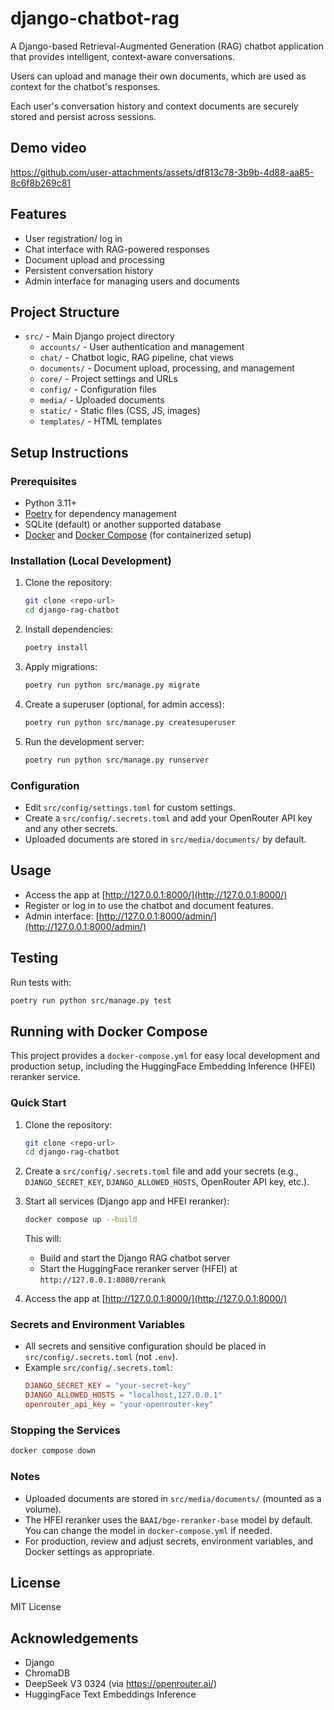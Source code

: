 # django-chatbot-rag

A Django-based Retrieval-Augmented Generation (RAG) chatbot application that provides intelligent, context-aware conversations.

Users can upload and manage their own documents, which are used as context for the chatbot's responses.

Each user's conversation history and context documents are securely stored and persist across sessions.

## Demo video

https://github.com/user-attachments/assets/df813c78-3b9b-4d88-aa85-8c6f8b269c81

## Features

- User registration/ log in
- Chat interface with RAG-powered responses
- Document upload and processing
- Persistent conversation history
- Admin interface for managing users and documents

## Project Structure

- `src/` - Main Django project directory
  - `accounts/` - User authentication and management
  - `chat/` - Chatbot logic, RAG pipeline, chat views
  - `documents/` - Document upload, processing, and management
  - `core/` - Project settings and URLs
  - `config/` - Configuration files
  - `media/` - Uploaded documents
  - `static/` - Static files (CSS, JS, images)
  - `templates/` - HTML templates

## Setup Instructions

### Prerequisites

- Python 3.11+
- [Poetry](https://python-poetry.org/) for dependency management
- SQLite (default) or another supported database
- [Docker](https://docs.docker.com/get-docker/) and [Docker Compose](https://docs.docker.com/compose/) (for containerized setup)

### Installation (Local Development)

1. Clone the repository:
   ```bash
   git clone <repo-url>
   cd django-rag-chatbot
   ```
2. Install dependencies:
   ```bash
   poetry install
   ```
3. Apply migrations:
   ```bash
   poetry run python src/manage.py migrate
   ```
4. Create a superuser (optional, for admin access):
   ```bash
   poetry run python src/manage.py createsuperuser
   ```
5. Run the development server:
   ```bash
   poetry run python src/manage.py runserver
   ```

### Configuration

- Edit `src/config/settings.toml` for custom settings.
- Create a `src/config/.secrets.toml` and add your OpenRouter API key and any other secrets.
- Uploaded documents are stored in `src/media/documents/` by default.

## Usage

- Access the app at [http://127.0.0.1:8000/](http://127.0.0.1:8000/)
- Register or log in to use the chatbot and document features.
- Admin interface: [http://127.0.0.1:8000/admin/](http://127.0.0.1:8000/admin/)

## Testing

Run tests with:

```bash
poetry run python src/manage.py test
```

## Running with Docker Compose

This project provides a `docker-compose.yml` for easy local development and production setup, including the HuggingFace Embedding Inference (HFEI) reranker service.

### Quick Start

1. Clone the repository:
   ```bash
   git clone <repo-url>
   cd django-rag-chatbot
   ```
2. Create a `src/config/.secrets.toml` file and add your secrets (e.g., `DJANGO_SECRET_KEY`, `DJANGO_ALLOWED_HOSTS`, OpenRouter API key, etc.).
3. Start all services (Django app and HFEI reranker):

   ```bash
   docker compose up --build
   ```

   This will:

   - Build and start the Django RAG chatbot server
   - Start the HuggingFace reranker server (HFEI) at `http://127.0.0.1:8080/rerank`

4. Access the app at [http://127.0.0.1:8000/](http://127.0.0.1:8000/)

### Secrets and Environment Variables

- All secrets and sensitive configuration should be placed in `src/config/.secrets.toml` (not `.env`).
- Example `src/config/.secrets.toml`:
  ```toml
  DJANGO_SECRET_KEY = "your-secret-key"
  DJANGO_ALLOWED_HOSTS = "localhost,127.0.0.1"
  openrouter_api_key = "your-openrouter-key"
  ```

### Stopping the Services

```bash
docker compose down
```

### Notes

- Uploaded documents are stored in `src/media/documents/` (mounted as a volume).
- The HFEI reranker uses the `BAAI/bge-reranker-base` model by default. You can change the model in `docker-compose.yml` if needed.
- For production, review and adjust secrets, environment variables, and Docker settings as appropriate.

## License

MIT License

## Acknowledgements

- Django
- ChromaDB
- DeepSeek V3 0324 (via https://openrouter.ai/)
- HuggingFace Text Embeddings Inference

